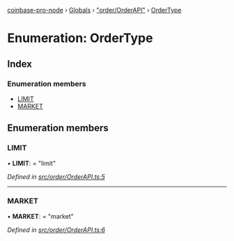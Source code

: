 [coinbase-pro-node](../README.md) › [Globals](../globals.md) › ["order/OrderAPI"](../modules/_order_orderapi_.md) › [OrderType](_order_orderapi_.ordertype.md)

# Enumeration: OrderType

## Index

### Enumeration members

- [LIMIT](_order_orderapi_.ordertype.md#limit)
- [MARKET](_order_orderapi_.ordertype.md#market)

## Enumeration members

### LIMIT

• **LIMIT**: = "limit"

_Defined in [src/order/OrderAPI.ts:5](https://github.com/bennyn/coinbase-pro-node/blob/c83e588/src/order/OrderAPI.ts#L5)_

---

### MARKET

• **MARKET**: = "market"

_Defined in [src/order/OrderAPI.ts:6](https://github.com/bennyn/coinbase-pro-node/blob/c83e588/src/order/OrderAPI.ts#L6)_
